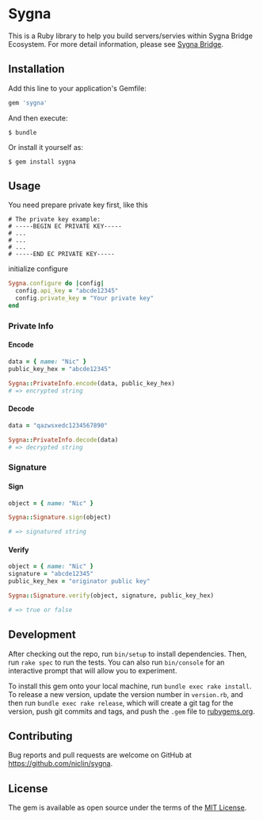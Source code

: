 # Sygna

This is a Ruby library to help you build servers/servies within Sygna Bridge Ecosystem. For more detail information, please see [Sygna Bridge](https://www.sygna.io/).


## Installation

Add this line to your application's Gemfile:

```ruby
gem 'sygna'
```

And then execute:

    $ bundle

Or install it yourself as:

    $ gem install sygna

## Usage

You need prepare private key first, like this

```
# The private key example:
# -----BEGIN EC PRIVATE KEY-----
# ...
# ...
# ...
# -----END EC PRIVATE KEY-----
```

initialize configure

```ruby
Sygna.configure do |config|
  config.api_key = "abcde12345"
  config.private_key = "Your private key"
end
```

### Private Info


#### Encode

```ruby
data = { name: "Nic" }
public_key_hex = "abcde12345"

Sygna::PrivateInfo.encode(data, public_key_hex)
# => encrypted string
```

#### Decode

```ruby
data = "qazwsxedc1234567890"

Sygna::PrivateInfo.decode(data)
# => decrypted string
```

### Signature

#### Sign

```ruby
object = { name: "Nic" }

Sygna::Signature.sign(object)

# => signatured string
```

#### Verify

```ruby
object = { name: "Nic" }
signature = "abcde12345"
public_key_hex = "originator public key"

Sygna::Signature.verify(object, signature, public_key_hex)

# => true or false
```

## Development

After checking out the repo, run `bin/setup` to install dependencies. Then, run `rake spec` to run the tests. You can also run `bin/console` for an interactive prompt that will allow you to experiment.

To install this gem onto your local machine, run `bundle exec rake install`. To release a new version, update the version number in `version.rb`, and then run `bundle exec rake release`, which will create a git tag for the version, push git commits and tags, and push the `.gem` file to [rubygems.org](https://rubygems.org).

## Contributing

Bug reports and pull requests are welcome on GitHub at https://github.com/niclin/sygna.

## License

The gem is available as open source under the terms of the [MIT License](https://opensource.org/licenses/MIT).
